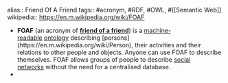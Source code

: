 alias:: Friend Of A Friend
tags:: #acronym, #RDF, #OWL, #[[Semantic Web]]
wikipedia:: https://en.m.wikipedia.org/wiki/FOAF

- **FOAF** (an acronym of **[friend of a friend](https://en.m.wikipedia.org/wiki/Friend_of_a_friend)**) is a [machine-readable](https://en.m.wikipedia.org/wiki/Machine-readable_data) [ontology](https://en.m.wikipedia.org/wiki/Ontology_(information_science)) describing [persons](https://en.m.wikipedia.org/wiki/Person), their activities and their relations to other people and objects. Anyone can use FOAF to describe themselves. FOAF allows groups of people to describe [social networks](https://en.m.wikipedia.org/wiki/Social_networks) without the need for a centralised database.
-